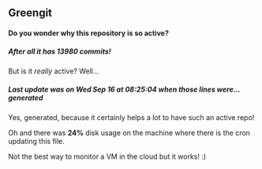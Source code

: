 ## Greengit

#### Do you wonder why this repository is so active?

##### After all it has 13980 commits!

But is it *really* active? Well...

##### Last update was on Wed Sep 16 at 08:25:04 when those lines were... generated

Yes, generated, because it certainly helps a lot to have such an active repo!

Oh and there was **24%** disk usage on the machine
where there is the cron updating this file.

Not the best way to monitor a VM in the cloud but it works! :)
